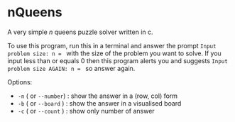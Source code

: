 # nQueens
A very simple _n_ queens puzzle solver written in c.

To use this program, run this in a terminal and answer the prompt `Input problem size: n = ` with the size of the problem you want to solve.
If you input less than or equals 0 then this program alerts you and suggests `Input problem size AGAIN: n = ` so answer again.

Options:
- `-n` ( or `--number`) : show the answer in a (row, col) form
- `-b` ( or `--board` ) : show the answer in a visualised board
- `-c` ( or `--count` ) : show only number of answer
